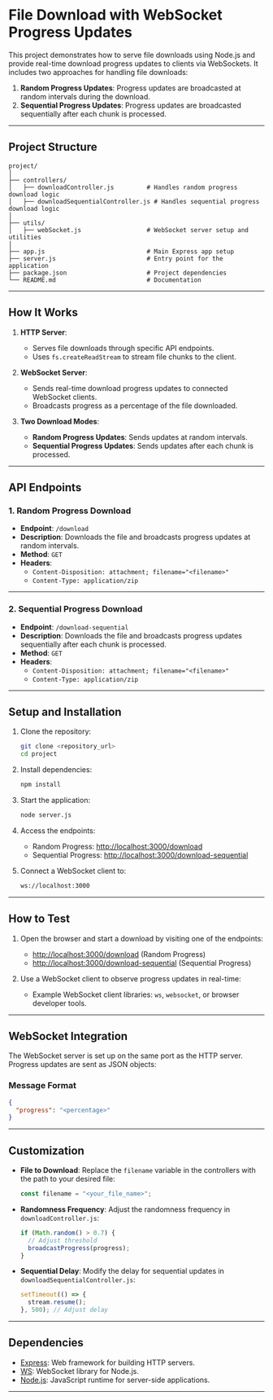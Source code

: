 # File Download with WebSocket Progress Updates

This project demonstrates how to serve file downloads using Node.js and provide real-time download progress updates to clients via WebSockets. It includes two approaches for handling file downloads:

1. **Random Progress Updates**: Progress updates are broadcasted at random intervals during the download.
2. **Sequential Progress Updates**: Progress updates are broadcasted sequentially after each chunk is processed.

---

## **Project Structure**

```
project/
│
├── controllers/
│   ├── downloadController.js         # Handles random progress download logic
│   ├── downloadSequentialController.js # Handles sequential progress download logic
│
├── utils/
│   ├── webSocket.js                  # WebSocket server setup and utilities
│
├── app.js                            # Main Express app setup
├── server.js                         # Entry point for the application
├── package.json                      # Project dependencies
└── README.md                         # Documentation
```

---

## **How It Works**

1. **HTTP Server**:

   - Serves file downloads through specific API endpoints.
   - Uses `fs.createReadStream` to stream file chunks to the client.

2. **WebSocket Server**:

   - Sends real-time download progress updates to connected WebSocket clients.
   - Broadcasts progress as a percentage of the file downloaded.

3. **Two Download Modes**:
   - **Random Progress Updates**: Sends updates at random intervals.
   - **Sequential Progress Updates**: Sends updates after each chunk is processed.

---

## **API Endpoints**

### 1. **Random Progress Download**

- **Endpoint**: `/download`
- **Description**: Downloads the file and broadcasts progress updates at random intervals.
- **Method**: `GET`
- **Headers**:
  - `Content-Disposition: attachment; filename="<filename>"`
  - `Content-Type: application/zip`

---

### 2. **Sequential Progress Download**

- **Endpoint**: `/download-sequential`
- **Description**: Downloads the file and broadcasts progress updates sequentially after each chunk is processed.
- **Method**: `GET`
- **Headers**:
  - `Content-Disposition: attachment; filename="<filename>"`
  - `Content-Type: application/zip`

---

## **Setup and Installation**

1. Clone the repository:

   ```bash
   git clone <repository_url>
   cd project
   ```

2. Install dependencies:

   ```bash
   npm install
   ```

3. Start the application:

   ```bash
   node server.js
   ```

4. Access the endpoints:

   - Random Progress: [http://localhost:3000/download](http://localhost:3000/download)
   - Sequential Progress: [http://localhost:3000/download-sequential](http://localhost:3000/download-sequential)

5. Connect a WebSocket client to:
   ```bash
   ws://localhost:3000
   ```

---

## **How to Test**

1. Open the browser and start a download by visiting one of the endpoints:

   - [http://localhost:3000/download](http://localhost:3000/download) (Random Progress)
   - [http://localhost:3000/download-sequential](http://localhost:3000/download-sequential) (Sequential Progress)

2. Use a WebSocket client to observe progress updates in real-time:
   - Example WebSocket client libraries: `ws`, `websocket`, or browser developer tools.

---

## **WebSocket Integration**

The WebSocket server is set up on the same port as the HTTP server. Progress updates are sent as JSON objects:

### **Message Format**

```json
{
  "progress": "<percentage>"
}
```

---

## **Customization**

- **File to Download**:
  Replace the `filename` variable in the controllers with the path to your desired file:

  ```javascript
  const filename = "<your_file_name>";
  ```

- **Randomness Frequency**:
  Adjust the randomness frequency in `downloadController.js`:

  ```javascript
  if (Math.random() > 0.7) {
    // Adjust threshold
    broadcastProgress(progress);
  }
  ```

- **Sequential Delay**:
  Modify the delay for sequential updates in `downloadSequentialController.js`:
  ```javascript
  setTimeout(() => {
    stream.resume();
  }, 500); // Adjust delay
  ```

---

## **Dependencies**

- [Express](https://expressjs.com/): Web framework for building HTTP servers.
- [WS](https://github.com/websockets/ws): WebSocket library for Node.js.
- [Node.js](https://nodejs.org/): JavaScript runtime for server-side applications.

---
